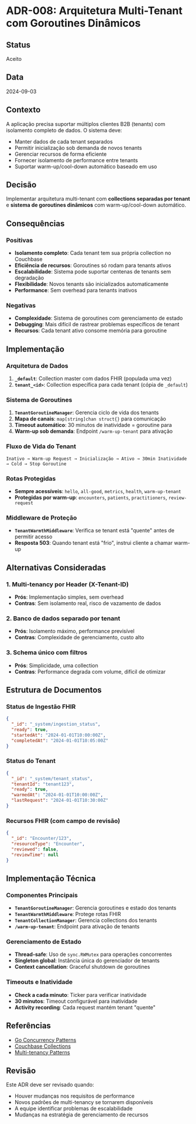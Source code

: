 # ADR-008: Arquitetura Multi-Tenant com Goroutines Dinâmicos

## Status
Aceito

## Data
2024-09-03

## Contexto
A aplicação precisa suportar múltiplos clientes B2B (tenants) com isolamento completo de dados. O sistema deve:

- Manter dados de cada tenant separados
- Permitir inicialização sob demanda de novos tenants
- Gerenciar recursos de forma eficiente
- Fornecer isolamento de performance entre tenants
- Suportar warm-up/cool-down automático baseado em uso

## Decisão
Implementar arquitetura multi-tenant com **collections separadas por tenant** e **sistema de goroutines dinâmicos** com warm-up/cool-down automático.

## Consequências

### Positivas
- **Isolamento completo**: Cada tenant tem sua própria collection no Couchbase
- **Eficiência de recursos**: Goroutines só rodam para tenants ativos
- **Escalabilidade**: Sistema pode suportar centenas de tenants sem degradação
- **Flexibilidade**: Novos tenants são inicializados automaticamente
- **Performance**: Sem overhead para tenants inativos

### Negativas
- **Complexidade**: Sistema de goroutines com gerenciamento de estado
- **Debugging**: Mais difícil de rastrear problemas específicos de tenant
- **Recursos**: Cada tenant ativo consome memória para goroutine

## Implementação

### Arquitetura de Dados
1. **`_default`**: Collection master com dados FHIR (populada uma vez)
2. **`tenant_<id>`**: Collection específica para cada tenant (cópia de `_default`)

### Sistema de Goroutines
1. **`TenantGoroutineManager`**: Gerencia ciclo de vida dos tenants
2. **Mapa de canais**: `map[string]chan struct{}` para comunicação
3. **Timeout automático**: 30 minutos de inatividade = goroutine para
4. **Warm-up sob demanda**: Endpoint `/warm-up-tenant` para ativação

### Fluxo de Vida do Tenant
```
Inativo → Warm-up Request → Inicialização → Ativo → 30min Inatividade → Cold → Stop Goroutine
```

### Rotas Protegidas
- **Sempre acessíveis**: `hello`, `all-good`, `metrics`, `health`, `warm-up-tenant`
- **Protegidas por warm-up**: `encounters`, `patients`, `practitioners`, `review-request`

### Middleware de Proteção
- **`TenantWarmthMiddleware`**: Verifica se tenant está "quente" antes de permitir acesso
- **Resposta 503**: Quando tenant está "frio", instrui cliente a chamar warm-up

## Alternativas Consideradas

### 1. Multi-tenancy por Header (X-Tenant-ID)
- **Prós**: Implementação simples, sem overhead
- **Contras**: Sem isolamento real, risco de vazamento de dados

### 2. Banco de dados separado por tenant
- **Prós**: Isolamento máximo, performance previsível
- **Contras**: Complexidade de gerenciamento, custo alto

### 3. Schema único com filtros
- **Prós**: Simplicidade, uma collection
- **Contras**: Performance degrada com volume, difícil de otimizar

## Estrutura de Documentos

### Status de Ingestão FHIR
```json
{
  "_id": "_system/ingestion_status",
  "ready": true,
  "startedAt": "2024-01-01T10:00:00Z",
  "completedAt": "2024-01-01T10:05:00Z"
}
```

### Status do Tenant
```json
{
  "_id": "_system/tenant_status",
  "tenantId": "tenant123",
  "ready": true,
  "warmedAt": "2024-01-01T10:00:00Z",
  "lastRequest": "2024-01-01T10:30:00Z"
}
```

### Recursos FHIR (com campo de revisão)
```json
{
  "_id": "Encounter/123",
  "resourceType": "Encounter",
  "reviewed": false,
  "reviewTime": null
}
```

## Implementação Técnica

### Componentes Principais
- **`TenantGoroutineManager`**: Gerencia goroutines e estado dos tenants
- **`TenantWarmthMiddleware`**: Protege rotas FHIR
- **`TenantCollectionManager`**: Gerencia collections dos tenants
- **`/warm-up-tenant`**: Endpoint para ativação de tenants

### Gerenciamento de Estado
- **Thread-safe**: Uso de `sync.RWMutex` para operações concorrentes
- **Singleton global**: Instância única do gerenciador de tenants
- **Context cancellation**: Graceful shutdown de goroutines

### Timeouts e Inatividade
- **Check a cada minuto**: Ticker para verificar inatividade
- **30 minutos**: Timeout configurável para inatividade
- **Activity recording**: Cada request mantém tenant "quente"

## Referências
- [Go Concurrency Patterns](https://golang.org/doc/effective_go.html#concurrency)
- [Couchbase Collections](https://docs.couchbase.com/server/current/learn/data/collections.html)
- [Multi-tenancy Patterns](https://martinfowler.com/articles/microservices.html#SharedData)

## Revisão
Este ADR deve ser revisado quando:
- Houver mudanças nos requisitos de performance
- Novos padrões de multi-tenancy se tornarem disponíveis
- A equipe identificar problemas de escalabilidade
- Mudanças na estratégia de gerenciamento de recursos

